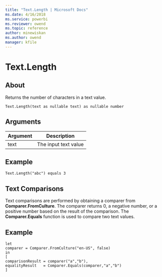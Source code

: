 ```yaml
---
title: "Text.Length | Microsoft Docs"
ms.date: 4/16/2018
ms.service: powerbi
ms.reviewer: owend
ms.topic: reference
author: minewiskan
ms.author: owend
manager: kfile
---
```

# Text.Length

  
## About  
Returns the number of characters in a text value.  
  
```  
Text.Length(text as nullable text) as nullable number  
```  
  
## <a name="__toc360788812"></a>Arguments  
  
|Argument|Description|  
|------------|---------------|  
|text|The input text value|  
  
## Example  
  
```  
Text.Length("abc") equals 3  
```  
  
## <a name="__toc360788813"></a>Text Comparisons  
Text comparisons are performed by obtaining a comparer from **Comparer.FromCulture**. The comparer returns 0, a negative number, or a positive number based on the result of the comparison. The **Comparer.Equals** function is used to compare two text values.  
  
## Example  
  
```  
let  
comparer = Comparer.FromCulture("en-US", false)  
in  
[    
comparisonResult = comparer("a","b"),    
equalityResult   = Comparer.Equals(comparer,"a","b")    
]  
```  
